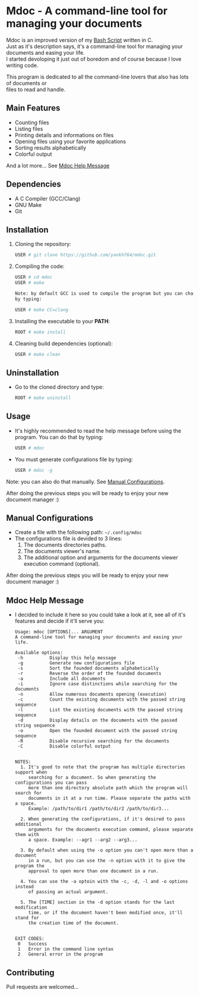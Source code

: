 # Mdoc - A command-line tool for managing your documents
Mdoc is an improved version of my [Bash Script](https://github.com/yankh764/rdoc) written in C.  
Just as it's description says, it's a command-line tool for managing your documents and easing your life.  
I started devoloping it just out of boredom and of course because I love writing code.
  
This program is dedicated to all the command-line lovers that also has lots of documents or  
files to read and handle.


## Main Features
* Counting files
* Listing files
* Printing details and informations on files
* Opening files using your favorite applications
* Sorting results alphabetically
* Colorful output
  
And a lot more... See [Mdoc Help Message](#mdoc-help-message)


## Dependencies
* A C Compiler (GCC/Clang)
* GNU Make
* Git


## Installation
1. Cloning the repository:
    ```Bash
    USER # git clone https://github.com/yankh764/mdoc.git
    ```
2. Compiling the code:
    ```Bash
    USER # cd mdoc
    USER # make
    
    Note: by default GCC is used to compile the program but you can change that  
    by typing:

    USER # make CC=clang
    ```
3. Installing the executable to your **PATH**:
    ```Bash
    ROOT # make install
    ```
4. Cleaning build dependencies (optional):
    ```Bash
    USER # make clean
    ```

## Uninstallation
* Go to the cloned directory and type:
    ```Bash
    ROOT # make uninstall
    ```

## Usage
* It's highly recommended to read the help message before using the program. You can do that by typing:
    ```Bash
    USER # mdoc
    ```
* You must generate configurations file by typing:
    ```Bash
    USER # mdoc -g
    ```
Note: you can also do that manually. See [Manual Configurations](#manual-configurations).
  
After doing the previous steps you will be ready to enjoy your new document manager :)


## Manual Configurations
* Create a file with the following path: `~/.config/mdoc`
* The configurations file is devided to 3 lines: 
    1. The documents directories paths.
    2. The documents viewer's name.
    3. The additional option and arguments for the documents viewer execution command (optional).
  
After doing the previous steps you will be ready to enjoy your new document manager :)


## Mdoc Help Message
* I decided to include it here so you could take a look at it, see all of it's features and decide if it'll serve you:
    ```
    Usage: mdoc [OPTIONS]... ARGUMENT
    A command-line tool for managing your documents and easing your life.

    Available options:
     -h 		 Display this help message
     -g 		 Generate new configurations file
     -s 		 Sort the founded documents alphabetically
     -r 		 Reverse the order of the founded documents
     -a 		 Include all documents
     -i 		 Ignore case distinctions while searching for the documents
     -n 		 Allow numerous documents opening (execution)
     -c 		 Count the existing documents with the passed string sequence
     -l 		 List the existing documents with the passed string sequence
     -d 		 Display details on the documents with the passed string sequence
     -o 		 Open the founded document with the passed string sequence
     -R 		 Disable recursive searching for the documents
     -C 		 Disable colorful output


    NOTES:
      1. It's good to note that the program has multiple directories support when
         searching for a document. So when generating the configurations you can pass
         more than one directory absolute path which the program will search for
         documents in it at a run time. Please separate the paths with a space.
         Example: /path/to/dir1 /path/to/dir2 /path/to/dir3...

      2. When generating the configurations, if it's desired to pass additional
         arguments for the documents execution command, please separate them with
         a space. Example: --agr1 --arg2 --arg3...

      3. By default when using the -o option you can't open more than a document
         in a run, but you can use the -n option with it to give the program the
         approval to open more than one document in a run.

      4. You can use the -a optoin with the -c, -d, -l and -o options instead
         of passing an actual argument.

      5. The [TIME] section in the -d option stands for the last modification
         time, or if the document haven't been modified once, it'll stand for
         the creation time of the document.


    EXIT CODES:
     0   Success
     1   Error in the command line syntax
     2   General error in the program
    ```


## Contributing
Pull requests are welcomed...
